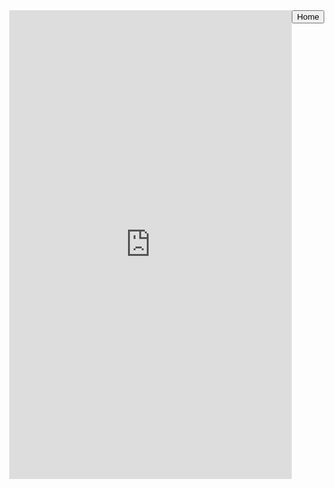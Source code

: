 <html>
  <head>
    <body style="display:flex;position:relative;margin:0; justify-content: center;">
      <embed src="https://wtool.org/adarkroom/"  
        scrolling="yes" 
        width="1000px" 
        height="750px"
        style="margin-left:auto; margin-right:auto;">
      <br>
      <center><a class="BS" href="https://c-desatnik.github.io/Main-Pages/index.html"> <button>Home</button> </a></center>
      </body>
  </head>
</html>
